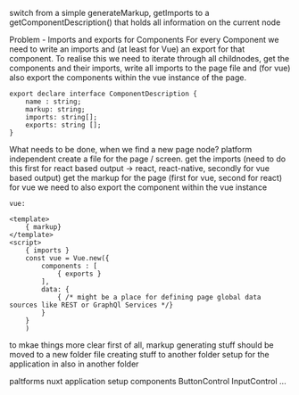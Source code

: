 switch from a simple generateMarkup, getImports to a getComponentDescription() that holds all information on the current node

Problem - Imports and exports for Components
For every Component we need to write an imports and (at least for Vue) an export for that component.
To realise this we need to iterate through all childnodes, get the components and their imports, write all imports to the page file and (for vue) also export the components within the vue instance of the page.

```
export declare interface ComponentDescription {
    name : string;
    markup: string;
    imports: string[];
    exports: string [];
}
```

What needs to be done, when we find a new page node?
platform independent
create a file for the page / screen.
get the imports (need to do this first for react based output -> react, react-native, secondly for vue based output)
get the markup for the page (first for vue, second for react)
for vue we need to also export the component within the vue instance

    vue:

    <template>
        { markup}
    </template>
    <script>
        { imports }
        const vue = Vue.new({
            components : [
                { exports }
            ],
            data: {
                { /* might be a place for defining page global data sources like REST or GraphQl Services */}
            }
        }
        )

to mkae things more clear first of all, markup generating stuff should be moved to a new folder
file creating stuff to another folder
setup for the application in also in another folder

paltforms
nuxt
application
setup
components
ButtonControl
InputControl
...
